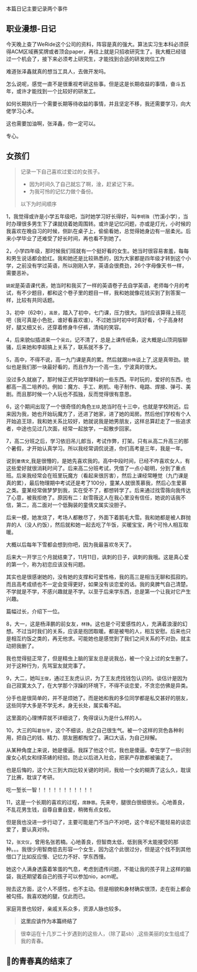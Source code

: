 本篇日记主要记录两个事件
## 职业漫想-日记
今天晚上查了WeRide这个公司的资料，阵容是真的强大。算法实习生本科必须获得ACM区域赛奖牌或者顶会paper，再往上就是只招收研究生了。我大概已经错过一个机会了，接下来必须考上研究生，才能找到合适的研发岗位工作

难道张泽鑫就真的想当工具人，去做开发吗。

怎么说呢，感觉一直不是很重视考研这些事。但是这是长期收益的事情，奋斗五年，或许才能找到一个比较好的研发工。

如何长期执行一个需要长期等待收益的事情，并且坚定不移，我还需要学习，向大佬学习心术。

这也需要加油啊，张泽鑫，你一定可以。

专心。


## 女孩们

>  记录一下自己喜欢过爱过的女孩子。
>- 因为时间久了自己就忘了啊，淦，赶紧记下来。
>- 为我可怜的记忆力做个备份。
>
> 以下为时间顺序

1，我觉得或许是小学五年级吧，当时她学习好长得好，叫`李明珠`（竹溪小学），当时办理很多男生下了课就绕着她周围转。或许是记忆问题，亦或是灯光，小时候的我喜欢在晚自习的时候，侧趴在桌子上，偷偷看她，总觉得她身边有一层柔光。后来小学毕业了还难受了好长时间，再也看不到她了。

2，小学四年级，那时候我们班就有一个挺好看的女生。她当时很容易害羞，每每和男生说话都会脸红。我和她还是比较熟悉的，因为大家都是四年级才转到这个小学，之前没有学过英语，所以刚刚入学，英语会很费劲，26个字母像天书一样，需要恶补。

`姚妮`是英语课代表，她当时和我买了一样的英语卷子去自学英语，老师每个月的考试，有不少题目，都和这个卷子里的题目一样，我和她就像花钱买到了到答案一样，比较有共同话题。

3，初中（62中），`高景`，踏入了初中，七门课，压力很大。当时应该算得上班花吧（我可真是小色批，谁好看喜欢谁）。不过她当时初中时真好看，个子高身材好，腿又细又长，还穿着修身牛仔裤，清纯的笑容。

4，后来貌似插进来一个`吴云`，记不清了，总是上课传纸条，这大概是山顶洞版聊骚，后来她和李超搞上关系了，联系就不多了。

5，高中，不得不说，高一九门课是真的累。然后就跟`孙伟`谈上了,这是真带劲。貌似也是我们那一块最好看的，而且作为一个高一生，宁波真的很大。

没过多久就崩了，那时候正式开始学理科的一些东西。平时玩的，爱好的东西，也都高一高二培养的。例如：魔方、手工、刷机、电子制作、电路、焊接、弹弓、美剧。而且那时候一个人玩也不孤独，反而觉得很有意思。

6，这个期间出现了一个很奇怪的角色`王琼`,她当时在十三中，也就是学校附近。后来因为我，她也开始玩魔方了，还进了她家，进了她的闺房。然后他们学校有个人开始追王琼，我和她关系比较好，她就说我是她男朋友，这样总算赶走了一些追求者，中途也见过几次面，经常一起放学，一起散步回家。

7，高二分班之后，学习依旧吊儿郎当，考试作弊，打架。只有从高二升高三的那个暑假，才开始认真学习。所以我经常调侃说道，你们高考是三年，我是一年。

说到`童倩文`,我是很懵的，是她先喜欢我的。高中中段时间，已经不咋喜欢女人，有这些爱好就很消耗时间了。后来高二分班考试，凭借了一点小聪明，分到了重点班。后来我经常会在班里玩魔方（看起来很厉害），然后上课经常睡觉（九门课是真的累），最后物理期中考试还是考了100分，童某人就很羡慕我，然后心生爱慕之类。童某经常做梦梦到我，实在受不了，都想转学了。后来通过找雪薇向我传达了心意，被我拒绝了。原因有二：赵雪薇这人在我心里没有信任，她说的话我不信，第二，高二面对一个低胸装的童倩文属实没胆子。

后来一模，她发烧了，考场人都散尽了，外面下着鹅毛大雪。我和她都是被人群抛弃的人（没人约饭），然后就和她一起去吃了午饭，买暖宝宝，两个可怜人相互取暖。

大概以后每年下雪都会想到你吧，因为我最喜欢冬天了。

后来大一开学三个月就结束了，11月11日，讽刺的日子，讽刺的我哦。这是真心爱的第一个，称为初恋应该没有问题。

其实也是很感谢她的，没有她的支撑和可爱性格，我的高三是相当无聊和孤寂的。而且高考成绩也不一定会变得更好，如果没有谈恋爱的话。我的臭脾气自己清楚。不学就是不学，不感兴趣就是不学。以至于后来学东西，总是第一个让我对它产生兴趣。

篇幅过长，介绍下一位。

8，大一，这是杨泽鹏的前女友，`林铮`。这也是个可爱感性的人，充满着浪漫的幻想。不过当时我们的关系，应该是抱团取暖。都是被甩的人，相互安慰。后来也只是相互约饭之类的，再无他求。可能她也是感觉到了我们之间关系的不对劲，就主动把我删了。

我也觉得挺正常了，但是精虫上脑的室友总是说我怂，被一个没上过的女生删了。对于这种行为，先骂室友就完事了。

9，大二，她叫`王俊`，通过王友虎认识，为了王友虎找钱包认识的。谈估计是因为自己寂寞太久了，在大学那个浮躁的环境下，不得不谈恋爱，不贪恋仿佛是异类。

分手也是很简单的，并不是烦她了。而是她和我的多位同学都是私交甚好的朋友，这些同学大多是不学无术，身无长处，属实看不起。

这里面的心理博弈就不详细说了，免得误认为是什么样的人。

10，大三的叫`葛怡平`，这个不细谈，总之自己很生气。被一个这样的货色各种利用，把自己的钱、精力、朋友圈都掏空了。满口大话，为自己辩解。

从某种角度上来说，她是傻逼。我踩了他这个坑，我也是傻逼。幸在学了一些识别废女心机女和绿茶婊的经验。防止以后进入社会，把家产存款都被骗走了。

也是后悔的，这个大三到大四比较关键的时间，我给一个女的糊弄了这么久，耽误了比赛，耽误了考研。

吃一堑长一智！！！！！！！！！！！

11，这是一个长期的喜欢的过程，`席静蓉`。先来夸，腿很白很细很长。心地善良，不乱花男生钱，自尊自重自爱，稍微有点女权。

但是我也没进一步行动了，主要可能是门不当户不对吧，这个年纪不能轻易的谈恋爱了，要认真对待。

12，`张文仪`，曾用名张若楠。心地善良，但智商太低，低到我不太能接受的那种。。。我很少用智商低去形容一个女生，因为这个此很过分，但是这个找不到其他借口了比如反应慢、记忆力不好、学东西慢。

她这个人满身透露着笨蛋的气息，考虑到遗传问题，不能让我的孩子背上这样的脑袋，我还期望着自己的孩子可以参加nio，acm呢。

抛去这方面，这个人不感性，也不主动。但是相貌和身材确实很顶，走在街上都会被勾搭。我喜欢她的腿，仅此而已。

家庭背景也较好，亲戚关系众多，资源人脉也较多。



> **这里应该作为本篇终结了**

>很幸运在十几岁二十岁遇到的这些人，（除了葛sb）,这些美丽的女生组成了我的青春。

## 👴的青春真的结束了

